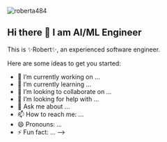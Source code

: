 <p align="left"> <img src="https://komarev.com/ghpvc/?username=roberta484&label=Profile%20views&color=0e75b6&style=flat" alt="roberta484" /> </p>

## Hi there 👋 I am AI/ML Engineer

This is ✨Robert✨, an experienced software engineer.

Here are some ideas to get you started:

- 🔭 I’m currently working on ...
- 🌱 I’m currently learning ...
- 👯 I’m looking to collaborate on ...
- 🤔 I’m looking for help with ...
- 💬 Ask me about ...
- 📫 How to reach me: ...
- 😄 Pronouns: ...
- ⚡ Fun fact: ...
-->
